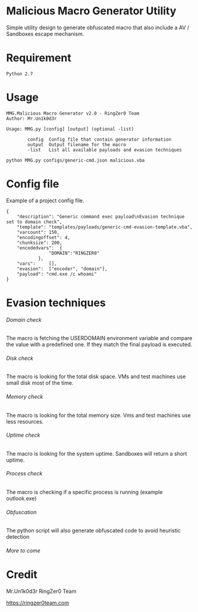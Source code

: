﻿# Malicious Macro Generator Utility

Simple utility design to generate obfuscated macro that also include a AV / Sandboxes escape mechanism.

# Requirement
```
Python 2.7
```

# Usage
```
MMG.Malicious Macro Generator v2.0 - RingZer0 Team
Author: Mr.Un1k0d3r

Usage: MMG.py [config] [output] (optional -list)

        config  Config file that contain generator information
        output  Output filename for the macro
        -list   List all available payloads and evasion techniques

python MMG.py configs/generic-cmd.json malicious.vba
```

# Config file

Example of a project config file.
```
{
	"description": "Generic command exec payload\nEvasion technique set to domain check",
	"template": "templates/payloads/generic-cmd-evasion-template.vba",
	"varcount": 150,
	"encodingoffset": 4,
	"chunksize": 200,
	"encodedvars": 	{
				"DOMAIN":"RINGZER0"
			},
	"vars": 	[],
	"evasion": 	["encoder", "domain"],
	"payload": "cmd.exe /c whoami"
}
```

# Evasion techniques

###### Domain check

The macro is fetching the USERDOMAIN environment variable and compare the value with a predefined one. If they match the final payload is executed.

###### Disk check

The macro is looking for the total disk space. VMs and test machines use small disk most of the time. 

###### Memory check

The macro is looking for the total memory size. Vms and test machines use less resources.

###### Uptime check

The macro is looking for the system uptime. Sandboxes will return a short uptime.

###### Process check

The macro is checking if a specific process is running (example outlook.exe)

###### Obfuscation 

The python script will also generate obfuscated code to avoid heuristic detection

###### More to come

# Credit

Mr.Un1k0d3r RingZer0 Team

https://ringzer0team.com
